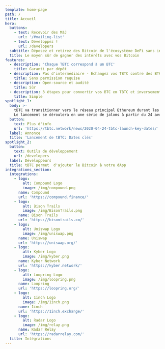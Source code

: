 ```yaml
---
template: home-page
path: /
title: Accueil
hero:
  buttons:
    - text: Recevoir des MàJ
      url: '/#mailing-list'
    - text: Développez !
      url: /developers
  subtitle: Déposez et retirez des Bitcoin de l'écosystème DeFi sans intermédiaire.
  title: Le moyen sûr de gagner des intérêts avec vos Bitcoin
features:
  - description: 'Chaque TBTC correspond à un BTC'
    title: Garanti par dépôt
  - description: Pas d'intermédiaire - Échangez vos TBTC contre des BTC à tout moment
    title: Sans permission requise 
  - description: Open-source et audité
    title: Sûr
  - description: 3 étapes pour convertir vos BTC en TBTC et inversement
    title: Simple
spotlight_1:
  body: >-
    tBTC va transitionner vers le réseau principal Ethereum durant les prochaines semaines.
    Le lancement se déroulera en une série de jalons à partir du 24 avril.
  button:
    text: Plus d'info
    url: 'https://tbtc.network/news/2020-04-24-tbtc-launch-key-dates/'
  label: Annonce
  title: 'Lancement de tBTC: Dates clés'
spotlight_2:
  button:
    text: Outils de développement
    url: /developers
  label: Développeurs
  title: tBTC permet  d'ajouter le Bitcoin à votre dApp
integrations_section:
  integrations:
    - logo:
        alt: Compound Logo
        image: /img/compound.png
      name: Compound
      url: 'https://compound.finance/'
    - logo:
        alt: Bison Trails
        image: /img/BisonTrails.png
      name: Bison Trails
      url: 'https://bisontrails.co/'
    - logo:
        alt: Uniswap Logo
        image: /img/uniswap.png
      name: Uniswap
      url: 'https://uniswap.org/'
    - logo:
        alt: Kyber Logo
        image: /img/kyber.png
      name: Kyber Network
      url: 'https://kyber.network/'
    - logo:
        alt: Loopring Logo
        image: /img/loopring.png
      name: Loopring
      url: 'https://loopring.org/'
    - logo:
        alt: 1inch Logo
        image: /img/1inch.png
      name: 1inch
      url: 'https://1inch.exchange/'
    - logo:
        alt: Radar Logo
        image: /img/relay.png
      name: Radar Relay
      url: 'https://radarrelay.com/'
  title: Intégrations
---
```


